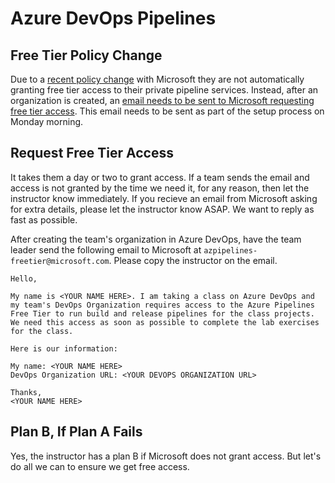 # Azure DevOps Pipelines

## Free Tier Policy Change

Due to a [recent policy change](https://devblogs.microsoft.com/devops/change-in-azure-pipelines-grant-for-private-projects/) with Microsoft they are not automatically granting free tier access to their private pipeline services. Instead, after an organization is created, an [email needs to be sent to Microsoft requesting free tier access](https://docs.microsoft.com/en-us/azure/devops/pipelines/licensing/concurrent-jobs?view=azure-devops&tabs=ms-hosted). This email needs to be sent as part of the setup process on Monday morning.

## Request Free Tier Access

It takes them a day or two to grant access. If a team sends the email and access is not granted by the time we need it, for any reason, then let the instructor know immediately. If you recieve an email from Microsoft asking for extra details, please let the instructor know ASAP. We want to reply as fast as possible.

After creating the team's organization in Azure DevOps, have the team leader send the following email to Microsoft at `azpipelines-freetier@microsoft.com`. Please copy the instructor on the email.

```text
Hello,

My name is <YOUR NAME HERE>. I am taking a class on Azure DevOps and my team's DevOps Organization requires access to the Azure Pipelines Free Tier to run build and release pipelines for the class projects. We need this access as soon as possible to complete the lab exercises for the class.

Here is our information:

My name: <YOUR NAME HERE>
DevOps Organization URL: <YOUR DEVOPS ORGANIZATION URL>

Thanks,
<YOUR NAME HERE>
```

## Plan B, If Plan A Fails

Yes, the instructor has a plan B if Microsoft does not grant access. But let's do all we can to ensure we get free access.